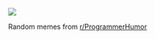 ![](https://preview.redd.it/6lmroz2826ge1.png?width=320&crop=smart&auto=webp&s=0ec5767b8fbfd46054a6cc6766d82c0398141863)

 Random memes from [r/ProgrammerHumor](https://www.reddit.com/r/ProgrammerHumor/)
